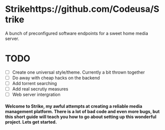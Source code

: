 # Strikehttps://github.com/Codeusa/Strike
A bunch of preconfigured software endpoints for a sweet home media server.

# TODO

- [ ] Create one universal style/theme. Currently a bit thrown together
- [ ] Do away with cheap hacks on the backend
- [ ] Add torrent searching
- [ ] Add real secrutiy measures
- [ ] Web server intergration

#### Welcome to Strike, my awful attempts at creating a reliable media management platform. There is a lot of bad code and even more bugs, but this short guide will teach you how to go about setting up this wonderful project. Lets get started.

